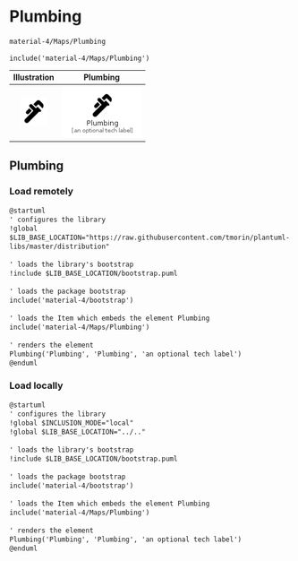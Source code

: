 # Plumbing


```text
material-4/Maps/Plumbing
```

```text
include('material-4/Maps/Plumbing')
```



| Illustration | Plumbing |
| :---: | :---: |
| ![illustration for Illustration](../../material-4/Maps/Plumbing.png) | ![illustration for Plumbing](../../material-4/Maps/Plumbing.Local.png) |




## Plumbing

### Load remotely
```plantuml
@startuml
' configures the library
!global $LIB_BASE_LOCATION="https://raw.githubusercontent.com/tmorin/plantuml-libs/master/distribution"

' loads the library's bootstrap
!include $LIB_BASE_LOCATION/bootstrap.puml

' loads the package bootstrap
include('material-4/bootstrap')

' loads the Item which embeds the element Plumbing
include('material-4/Maps/Plumbing')

' renders the element
Plumbing('Plumbing', 'Plumbing', 'an optional tech label')
@enduml
```

### Load locally
```plantuml
@startuml
' configures the library
!global $INCLUSION_MODE="local"
!global $LIB_BASE_LOCATION="../.."

' loads the library's bootstrap
!include $LIB_BASE_LOCATION/bootstrap.puml

' loads the package bootstrap
include('material-4/bootstrap')

' loads the Item which embeds the element Plumbing
include('material-4/Maps/Plumbing')

' renders the element
Plumbing('Plumbing', 'Plumbing', 'an optional tech label')
@enduml
```

